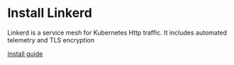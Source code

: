 # Install Linkerd

Linkerd is a service mesh for Kubernetes Http traffic. It includes automated telemetry and TLS encryption

[Install guide](https://linkerd.io/2/getting-started/)

